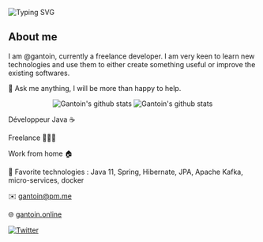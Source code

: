 ![Typing SVG](https://readme-typing-svg.herokuapp.com?font=roboto&color=%231e90ff&size=18&vCenter=true&height=16&lines=Hi+there%2C+I'm+gantoin.;You+can+call+me+Antoine!;I'm+a+programmer.)

<h2>About me</h2>

I am @gantoin, currently a freelance developer. I am very keen to learn new technologies and use them to either create something useful or improve the existing softwares.

💬 Ask me anything, I will be more than happy to help.

<span align="center">

![Gantoin's github stats](https://github-readme-stats.vercel.app/api?username=gantoin&show_icons=true&theme=dark)
![Gantoin's github stats](https://github-readme-stats.vercel.app/api/top-langs/?username=gantoin&layout=compact&theme=dark)

</span>

Développeur Java ☕️

Freelance 👨🏻‍💻

Work from home 🏠

🌱 Favorite technologies : Java 11, Spring, Hibernate, JPA, Apache Kafka, micro-services, docker

✉️ [gantoin@pm.me](mailto:gantoin@pm.me)

🌐 [gantoin.online](https://www.gantoin.online/)

[![Twitter](https://img.shields.io/twitter/url/https/twitter.com/cloudposse.svg?style=social&label=Follow%20%40gant0in)](https://twitter.com/gant0in)


